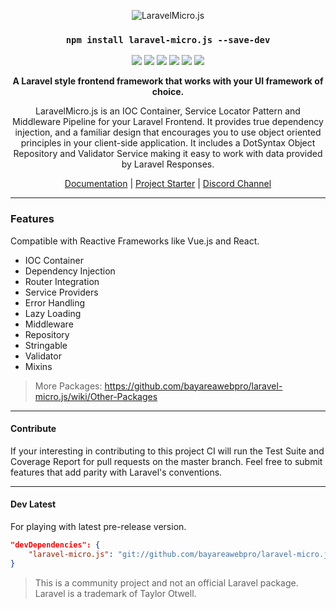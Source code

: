 <p align="center">
    <img src="https://bayareawebpro.github.io/laravel-micro.js/logo.svg" alt="LaravelMicro.js">
</p>
<h3 align="center">
    <strong><code>npm install laravel-micro.js --save-dev</code></strong>
</h3>
<p align="center">
    <img src="https://github.com/bayareawebpro/laravel-micro.js/workflows/ci/badge.svg">
    <img src="https://codecov.io/gh/bayareawebpro/laravel-micro.js/branch/master/graph/badge.svg">
    <img src="https://img.shields.io/badge/License-MIT-brightgreen.svg">
    <img src="https://img.shields.io/badge/Dependencies-none-brightgreen.svg">
    <img src="https://img.shields.io/badge/DevDependencies-latest-brightgreen.svg">
    <img src="https://img.shields.io/badge/Version-1.x-blue.svg">
</p>

<p align="center">
    <strong>A Laravel style frontend framework that works with your UI framework of choice.</strong>
</p>


<p align="center">
LaravelMicro.js is an IOC Container, Service Locator Pattern and Middleware Pipeline for your 
Laravel Frontend. It provides true dependency injection, and a familiar design that encourages 
you to use object oriented principles in your client-side application.  It includes a DotSyntax 
Object Repository and Validator Service making it easy to work with data provided by 
Laravel Responses.
</p>

<p align="center">
<a href="https://bayareawebpro.github.io/laravel-micro.js/">Documentation</a>
| <a href="https://github.com/bayareawebpro/laravel-micro-spa-boilerplate">Project Starter</a>
| <a href="https://discord.gg/ScYhenF">Discord Channel</a>
</p>

---

### Features
Compatible with Reactive Frameworks like Vue.js and React.

* IOC Container
* Dependency Injection
* Router Integration
* Service Providers
* Error Handling
* Lazy Loading
* Middleware
* Repository
* Stringable
* Validator
* Mixins

> More Packages: https://github.com/bayareawebpro/laravel-micro.js/wiki/Other-Packages

--- 
#### Contribute
If your interesting in contributing to this project CI 
will run the Test Suite and Coverage Report for pull requests on 
the master branch.  Feel free to submit features that add 
parity with Laravel's conventions.

--- 

#### Dev Latest 
For playing with latest pre-release version.
```json
"devDependencies": {
    "laravel-micro.js": "git://github.com/bayareawebpro/laravel-micro.js.git"
}
```

> This is a community project and not an official Laravel package. Laravel is a trademark of Taylor Otwell.

